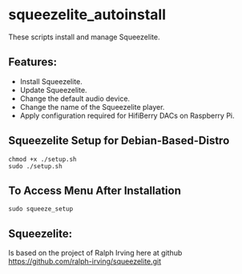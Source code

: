 squeezelite_autoinstall
==============
These scripts install and manage Squeezelite.

Features:
---------
- Install Squeezelite.
- Update Squeezelite.
- Change the default audio device.
- Change the name of the Squeezelite player.
- Apply configuration required for HifiBerry DACs on Raspberry Pi.

Squeezelite Setup for Debian-Based-Distro
-----------------------------------------
```shell
chmod +x ./setup.sh
sudo ./setup.sh
```

To Access Menu After Installation
-----------------------------------------
```shell
sudo squeeze_setup
```

Squeezelite:
------------
Is based on the project of Ralph Irving here at github https://github.com/ralph-irving/squeezelite.git
